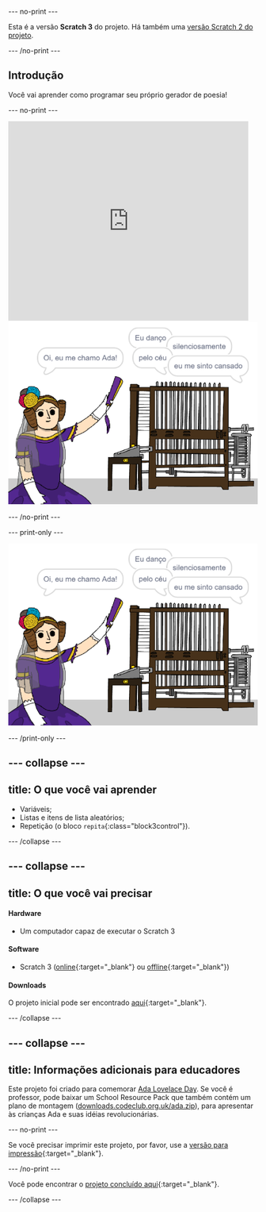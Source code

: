 --- no-print ---

Esta é a versão **Scratch 3** do projeto. Há também uma [versão Scratch 2 do projeto](https://projects.raspberrypi.org/pt-BR/projects/poetry-generator-scratch2).

--- /no-print ---

## Introdução

Você vai aprender como programar seu próprio gerador de poesia!

--- no-print ---

<div class="scratch-preview">
  <iframe allowtransparency="true" width="485" height="402" src="https://scratch.mit.edu/projects/embed/382938180/?autostart=false" frameborder="0" scrolling="no"></iframe>
  <img src="images/poetry-final.png">
</div>

--- /no-print ---

--- print-only ---

![game screenshot](images/poetry-final.png)

--- /print-only ---

--- collapse ---
---
title: O que você vai aprender
---

+ Variáveis;
+ Listas e itens de lista aleatórios;
+ Repetição (o bloco `repita`{:class="block3control"}).

--- /collapse ---

--- collapse ---
---
title: O que você vai precisar
---

#### Hardware

+ Um computador capaz de executar o Scratch 3

#### Software

+ Scratch 3 ([online](https://rpf.io/scratchon){:target="_blank"} ou [offline](https://rpf.io/scratchoff){:target="_blank"})

#### Downloads

O projeto inicial pode ser encontrado [aqui](https://rpf.io/p/pt-BR/poetry-generator-go){:target="_blank"}.

--- /collapse ---

--- collapse ---
---
title: Informações adicionais para educadores
---

Este projeto foi criado para comemorar [Ada Lovelace Day](https://findingada.com). Se você é professor, pode baixar um School Resource Pack que também contém um plano de montagem ([downloads.codeclub.org.uk/ada.zip](http://downloads.codeclub.org.uk/ada.zip)), para apresentar às crianças Ada e suas idéias revolucionárias.

--- no-print ---

Se você precisar imprimir este projeto, por favor, use a [versão para impressão](https://projects.raspberrypi.org/pt-BR/projects/poetry-generator/print){:target="_blank"}.

--- /no-print ---

Você pode encontrar o [projeto concluído aqui](https://rpf.io/p/pt-BR/poetry-generator-get){:target="_blank"}.

--- /collapse ---
